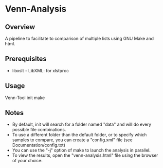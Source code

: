 Venn-Analysis
=============

Overview<a id="overview"></a>
-------------
A pipeline to facilitate to comparison of multiple lists using GNU Make and html.

Prerequisites<a id="prerequisites"></a>
-------------
* libxslt - LibXML: for xlstproc

Usage<a id="usage"></a>
-------------
Venn-Tool init
make

Notes<a id="notes"></a>
-------------
* By default, init will search for a folder named "data" and will do every possible file combinations.
* To use a different folder than the default folder, or to specify which samples to compare, you can create a "config.xml" file (see Documentation/config.txt)
* You can use the "-j" option of make to launch the analysis in parallel.
* To view the results, open the "venn-analysis.html" file using the browser of your choice.
